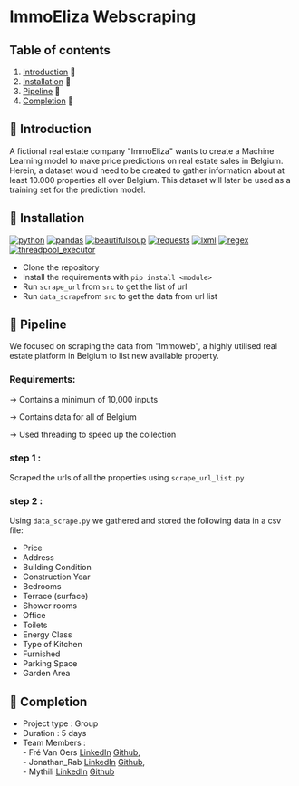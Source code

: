 # ImmoEliza Webscraping
## Table of contents
1. [Introduction](#introduction) 📌
2. [Installation](#installation) 🔧  
3. [Pipeline](#pipeline) 🚀
4. [Completion](#completion) 🏁

<a name="introduction"></a>
## 📌 Introduction

A fictional real estate company "ImmoEliza" wants to create a Machine Learning model to make price predictions on real estate sales in Belgium. Herein, a dataset would need to be created to gather information about at least 10.000 properties all over Belgium. This dataset will later be used as a training set for the prediction model.

<a name="installation"></a>
## 🔧 Installation

[![python](https://img.shields.io/badge/python-3.12.0-green)](https://www.python.org/downloads/)
[![pandas](https://img.shields.io/badge/pandas-1.3.5-yellow)](https://pandas.pydata.org/pandas-docs/version/1.3/getting_started/install.html)
[![beautifulsoup](https://img.shields.io/badge/Beautifulsoup-4.12.2-orange)](https://pypi.org/project/beautifulsoup4/)
[![requests](https://img.shields.io/badge/requests-2.31.0-red)](https://pypi.org/project/requests/)
[![lxml](https://img.shields.io/badge/lxml-4.3.9-blue)](https://pypi.org/project/lxml/)
[![regex](https://img.shields.io/badge/regex-indigo)](https://pypi.org/project/regex/)
[![threadpool_executor](https://img.shields.io/badge/threadpool_executor-0.2.2-purple)](https://pypi.org/project/ThreadPoolExecutorPlus/)

* Clone the repository
* Install the requirements with `pip install <module>`
* Run `scrape_url` from `src` to get the list of url
* Run `data_scrape`from `src` to get the data from url list 

<a name="pipeline"></a>
## 🚀 Pipeline

We focused on scraping the data from "Immoweb", a highly utilised real estate platform in Belgium to list new available property.

### Requirements:  

-> Contains a minimum of 10,000 inputs

-> Contains data for all of Belgium

-> Used threading to speed up the collection

### step 1 :  
Scraped the urls of all the properties using `scrape_url_list.py`

### step 2 :  
Using `data_scrape.py` we gathered and stored the following data in a csv file:

* Price
* Address
* Building Condition
* Construction Year
* Bedrooms
* Terrace (surface)
* Shower rooms
* Office
* Toilets
* Energy Class
* Type of Kitchen
* Furnished
* Parking Space
* Garden Area

<a name="completion"></a>
## 🏁 Completion

- Project type  :  Group
- Duration  :  5 days
- Team Members :   
                - Fré Van Oers [LinkedIn](https://www.linkedin.com/in/frevanoers/) [Github](https://github.com/DeFre),  
                - Jonathan_Rab [LinkedIn](https://www.linkedin.com/in/jonathan-rabbi/) [Github](https://github.com/JonathanRabbi),  
                - Mythili [LinkedIn](https://www.linkedin.com/in/mythili-aug/) [Github](https://github.com/MythiliPalanisamy)
              
                            
